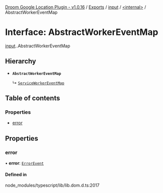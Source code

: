 [Droom Google Location Plugin - v1.0.16](../README.md) / [Exports](../modules.md) / [input](../modules/input.md) / [<internal\>](../modules/input._internal_.md) / AbstractWorkerEventMap

# Interface: AbstractWorkerEventMap

[input](../modules/input.md).[<internal>](../modules/input._internal_.md).AbstractWorkerEventMap

## Hierarchy

- **`AbstractWorkerEventMap`**

  ↳ [`ServiceWorkerEventMap`](input._internal_.ServiceWorkerEventMap.md)

## Table of contents

### Properties

- [error](input._internal_.AbstractWorkerEventMap.md#error)

## Properties

### error

• **error**: [`ErrorEvent`](../modules/input._internal_.md#errorevent)

#### Defined in

node_modules/typescript/lib/lib.dom.d.ts:2017
